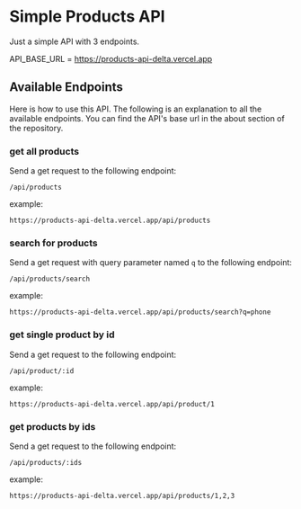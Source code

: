 # Simple Products API

Just a simple API with 3 endpoints.

API_BASE_URL = https://products-api-delta.vercel.app

## Available Endpoints

Here is how to use this API. The following is an explanation to all the available endpoints. You can find the API's base url in the about section of the repository.

### get all products

Send a get request to the following endpoint:

```
/api/products
```

example:

```
https://products-api-delta.vercel.app/api/products
```

### search for products

Send a get request with query parameter named `q` to the following endpoint:

```
/api/products/search
```

example:

```
https://products-api-delta.vercel.app/api/products/search?q=phone
```

### get single product by id

Send a get request to the following endpoint:

```
/api/product/:id
```

example:

```
https://products-api-delta.vercel.app/api/product/1
```

### get products by ids

Send a get request to the following endpoint:

```
/api/products/:ids
```

example:

```
https://products-api-delta.vercel.app/api/products/1,2,3
```
